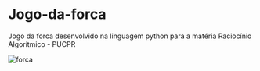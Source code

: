 # Jogo-da-forca
Jogo da forca desenvolvido na linguagem python para a matéria Raciocínio Algorítmico - PUCPR

![forca](https://github.com/micheleotta/Jogo-da-forca/assets/131482012/464c6ca2-5b84-435a-ab29-3c5fd03b393b)
